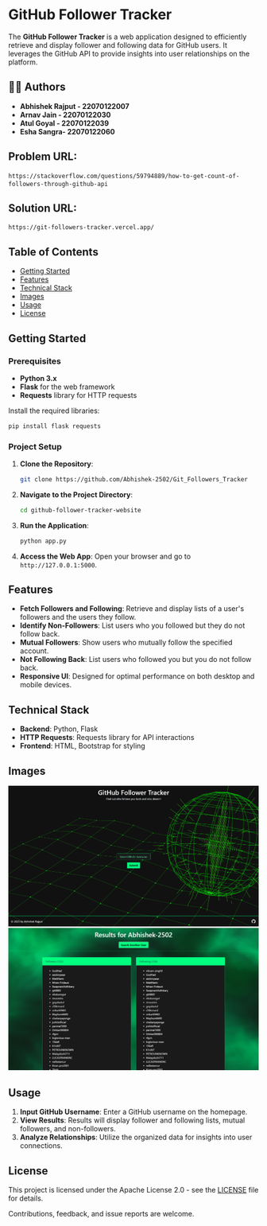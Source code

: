 # GitHub Follower Tracker

The **GitHub Follower Tracker** is a web application designed to efficiently retrieve and display follower and following data for GitHub users. It leverages the GitHub API to provide insights into user relationships on the platform.


## 👨‍💻 Authors

- **Abhishek Rajput - 22070122007**
- **Arnav Jain - 22070122030**
- **Atul Goyal - 22070122039**
- **Esha Sangra- 22070122060**


## Problem URL: 
```
https://stackoverflow.com/questions/59794889/how-to-get-count-of-followers-through-github-api
```
## Solution URL:
```
https://git-followers-tracker.vercel.app/
```

## Table of Contents

- [Getting Started](#getting-started)
- [Features](#features)
- [Technical Stack](#technical-stack)
- [Images](#images)
- [Usage](#usage)
- [License](#license)


## Getting Started

### Prerequisites

- **Python 3.x**
- **Flask** for the web framework
- **Requests** library for HTTP requests

Install the required libraries:

```bash
pip install flask requests
```

### Project Setup

1. **Clone the Repository**:
    ```bash
    git clone https://github.com/Abhishek-2502/Git_Followers_Tracker
    ```

2. **Navigate to the Project Directory**:
    ```bash
    cd github-follower-tracker-website
    ```

3. **Run the Application**:
    ```bash
    python app.py
    ```

4. **Access the Web App**:
    Open your browser and go to `http://127.0.0.1:5000`.

## Features

- **Fetch Followers and Following**: Retrieve and display lists of a user's followers and the users they follow.
- **Identify Non-Followers**: List users who you followed but they do not follow back.
- **Mutual Followers**: Show users who mutually follow the specified account.
- **Not Following Back**: List users who followed you but you do not follow back.
- **Responsive UI**: Designed for optimal performance on both desktop and mobile devices.

## Technical Stack

- **Backend**: Python, Flask
- **HTTP Requests**: Requests library for API interactions
- **Frontend**: HTML, Bootstrap for styling

## Images

![Main](ss/Main.png)
![List](ss/List.png)

## Usage

1. **Input GitHub Username**: Enter a GitHub username on the homepage.
2. **View Results**: Results will display follower and following lists, mutual followers, and non-followers.
3. **Analyze Relationships**: Utilize the organized data for insights into user connections.

## License
This project is licensed under the Apache License 2.0 - see the [LICENSE](LICENSE) file for details.

Contributions, feedback, and issue reports are welcome.

